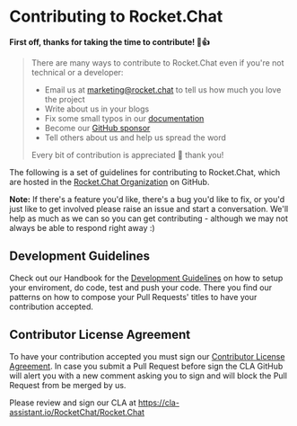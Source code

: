 # Contributing to Rocket.Chat

**First off, thanks for taking the time to contribute! :tada::+1:**

> There are many ways to contribute to Rocket.Chat even if you're not technical or a developer:
>
> * Email us at marketing@rocket.chat to tell us how much you love the project
> * Write about us in your blogs
> * Fix some small typos in our [documentation](https://docs.rocket.chat/contributing)
> * Become our [GitHub sponsor](https://github.com/sponsors/RocketChat)
> * Tell others about us and help us spread the word
>
> Every bit of contribution is appreciated 🙂 thank you!

The following is a set of guidelines for contributing to Rocket.Chat, which are hosted in the [Rocket.Chat Organization](https://github.com/RocketChat) on GitHub.

__Note:__ If there's a feature you'd like, there's a bug you'd like to fix, or you'd just like to get involved please raise an issue and start a conversation. We'll help as much as we can so you can get contributing - although we may not always be able to respond right away :)

## Development Guidelines

Check out our Handbook for the [Development Guidelines](https://handbook.rocket.chat/product/development/development-guidelines) on how to setup your enviroment, do code, test and push your code. There you find our patterns on how to compose your Pull Requests' titles to have your contribution accepted.

## Contributor License Agreement

To have your contribution accepted you must sign our [Contributor License Agreement](https://cla-assistant.io/RocketChat/Rocket.Chat). In case you submit a Pull Request before sign the CLA GitHub will alert you with a new comment asking you to sign and will block the Pull Request from be merged by us.

Please review and sign our CLA at https://cla-assistant.io/RocketChat/Rocket.Chat
